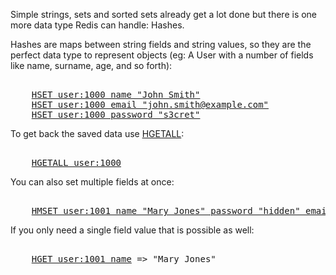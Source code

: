 Simple strings, sets and sorted sets already get a lot done but there is one more data type
Redis can handle: Hashes.

Hashes are maps between string fields and string values, so they are the
perfect data type to represent objects (eg: A User with a number of fields like
name, surname, age, and so forth):

<pre></code>
    <a href="#run">HSET user:1000 name "John Smith"</a>
    <a href="#run">HSET user:1000 email "john.smith@example.com"</a>
    <a href="#run">HSET user:1000 password "s3cret"</a>
</code></pre>

To get back the saved data use [HGETALL](#help):

<pre></code>
    <a href="#run">HGETALL user:1000</a>
</code></pre>

You can also set multiple fields at once:

<pre></code>
    <a href="#run">HMSET user:1001 name "Mary Jones" password "hidden" email "mjones@example.com"</a>
</code></pre>

If you only need a single field value that is possible as well:

<pre></code>
    <a href="#run">HGET user:1001 name</a> => "Mary Jones"
</code></pre>

